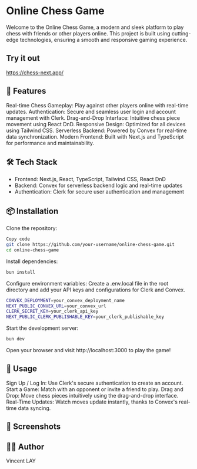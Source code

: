 # Online Chess Game

Welcome to the Online Chess Game, a modern and sleek platform to play chess with friends or other players online. This project is built using cutting-edge technologies, ensuring a smooth and responsive gaming experience.

## Try it out

https://chess-next.app/

## 🚀 Features

Real-time Chess Gameplay: Play against other players online with real-time updates.
Authentication: Secure and seamless user login and account management with Clerk.
Drag-and-Drop Interface: Intuitive chess piece movement using React DnD.
Responsive Design: Optimized for all devices using Tailwind CSS.
Serverless Backend: Powered by Convex for real-time data synchronization.
Modern Frontend: Built with Next.js and TypeScript for performance and maintainability.

## 🛠️ Tech Stack

- Frontend: Next.js, React, TypeScript, Tailwind CSS, React DnD
- Backend: Convex for serverless backend logic and real-time updates
- Authentication: Clerk for secure user authentication and management

## 📦 Installation

Clone the repository:

```bash
Copy code
git clone https://github.com/your-username/online-chess-game.git
cd online-chess-game
```

Install dependencies:

```bash
bun install
```

Configure environment variables:
Create a .env.local file in the root directory and add your API keys and configurations for Clerk and Convex.

```bash
CONVEX_DEPLOYMENT=your_convex_deployment_name
NEXT_PUBLIC_CONVEX_URL=your_convex_url
CLERK_SECRET_KEY=your_clerk_api_key
NEXT_PUBLIC_CLERK_PUBLISHABLE_KEY=your_clerk_publishable_key
```

Start the development server:

```bash
bun dev
```

Open your browser and visit http://localhost:3000 to play the game!

## 🧩 Usage

Sign Up / Log In: Use Clerk's secure authentication to create an account.
Start a Game: Match with an opponent or invite a friend to play.
Drag and Drop: Move chess pieces intuitively using the drag-and-drop interface.
Real-Time Updates: Watch moves update instantly, thanks to Convex's real-time data syncing.

## 🎨 Screenshots

<!-- Add screenshots of the gameplay, lobby, or login page -->

## 🧑‍💻 Author

Vincent LAY
